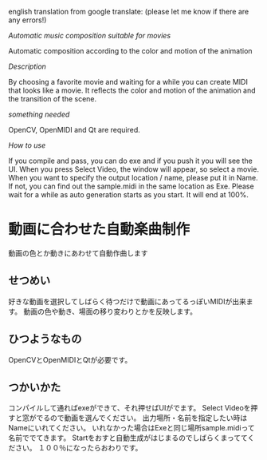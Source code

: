 english translation from google translate: (please let me know if there are any errors!)

*Automatic music composition suitable for movies*

Automatic composition according to the color and motion of the animation

*Description*

By choosing a favorite movie and waiting for a while you can create MIDI that looks like a movie. It reflects the color and motion of the animation and the transition of the scene.

*something needed*

OpenCV, OpenMIDI and Qt are required.

*How to use*

If you compile and pass, you can do exe and if you push it you will see the UI. When you press Select Video, the window will appear, so select a movie. When you want to specify the output location / name, please put it in Name. If not, you can find out the sample.midi in the same location as Exe. Please wait for a while as auto generation starts as you start. It will end at 100%.

動画に合わせた自動楽曲制作
====

動画の色とか動きにあわせて自動作曲します

## せつめい
好きな動画を選択してしばらく待つだけで動画にあってるっぽいMIDIが出来ます。
動画の色や動き、場面の移り変わりとかを反映します。

## ひつようなもの
OpenCVとOpenMIDIとQtが必要です。

## つかいかた
コンパイルして通ればexeができて、それ押せばUIがでます。
Select Videoを押すと窓がでるので動画を選んでください。
出力場所・名前を指定したい時はNameにいれてください。
いれなかった場合はExeと同じ場所sample.midiって名前ででてきます。
Startをおすと自動生成がはじまるのでしばらくまっててください。
１００％になったらおわりです。
